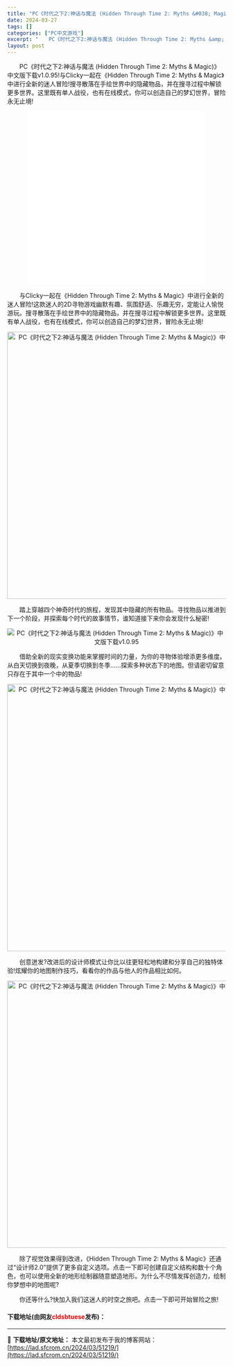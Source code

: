 ```yaml
---
title: "PC《时代之下2:神话与魔法 (Hidden Through Time 2: Myths &#038; Magic)》中文版下载v1.0.95"
date: 2024-03-27
tags: []
categories: ["PC中文游戏"]
excerpt: "　　PC《时代之下2:神话与魔法 (Hidden Through Time 2: Myths &amp; Magic)》中文版下载v1.0.95!与Clicky一起在《Hidden Through Time 2: Myths &amp; Magic》中进行全新的迷人冒险!搜寻散落在手绘世界中的隐藏物&hellip;"
layout: post
---
```


 <p>　　PC《时代之下2:神话与魔法 (Hidden Through Time 2: Myths &amp; Magic)》中文版下载v1.0.95!与Clicky一起在《Hidden Through Time 2: Myths &amp; Magic》中进行全新的迷人冒险!搜寻散落在手绘世界中的隐藏物品，并在搜寻过程中解锁更多世界。这里既有单人战役，也有在线模式，你可以创造自己的梦幻世界，冒险永无止境!</p> <p style="text-align: center;"><iframe allowfullscreen="true" border="0" frameborder="0" framespacing="0" height="400" scrolling="no" src="//player.bilibili.com/player.html?aid=746878593&amp;bvid=BV1sC4y1V7VF&amp;cid=1293454925&amp;p=1" width="410"></iframe></p> <p>　　与Clicky一起在《Hidden Through Time 2: Myths &amp; Magic》中进行全新的迷人冒险!这款迷人的2D寻物游戏幽默有趣、氛围舒适、乐趣无穷，定能让人愉悦游玩。搜寻散落在手绘世界中的隐藏物品，并在搜寻过程中解锁更多世界。这里既有单人战役，也有在线模式，你可以创造自己的梦幻世界，冒险永无止境!</p> <p align="center"><img align="" border="0" src="https://cdn.akamai.steamstatic.com/steam/apps/2304640/extras/HTT2_StoryMode_SimpCN.gif?t=1696514417" width="616" alt="PC《时代之下2:神话与魔法 (Hidden Through Time 2: Myths &amp; Magic)》中文版下载v1.0.95" /></p> <p>　　踏上穿越四个神奇时代的旅程，发现其中隐藏的所有物品。寻找物品以推进到下一个阶段，并探索每个时代的故事情节，谁知道接下来你会发现什么秘密!</p> <p align="center"><img align="" border="0" src="https://lad.sfcrom.cn/wp-content/uploads/2024/03/20240327_6603bb02d27e2.gif" alt="PC《时代之下2:神话与魔法 (Hidden Through Time 2: Myths &amp; Magic)》中文版下载v1.0.95" /></p> <p>　　借助全新的现实变换功能来掌握时间的力量，为你的寻物体验增添更多维度。从白天切换到夜晚，从夏季切换到冬季&hellip;&hellip;探索多种状态下的地图。但请密切留意只存在于其中一个中的物品!</p> <p align="center"><img align="" border="0" src="https://lad.sfcrom.cn/wp-content/uploads/2024/03/20240327_6603bb06dca0c.gif" width="616" alt="PC《时代之下2:神话与魔法 (Hidden Through Time 2: Myths &amp; Magic)》中文版下载v1.0.95" /></p> <p>　　创意迸发?改进后的设计师模式让你比以往更轻松地构建和分享自己的独特体验!炫耀你的地图制作技巧，看看你的作品与他人的作品相比如何。</p> <p align="center"><img align="" border="0" src="https://lad.sfcrom.cn/wp-content/uploads/2024/03/20240327_6603bb27059fd.gif" width="616" alt="PC《时代之下2:神话与魔法 (Hidden Through Time 2: Myths &amp; Magic)》中文版下载v1.0.95" /></p> <p>　　除了视觉效果得到改进，《Hidden Through Time 2: Myths &amp; Magic》还通过&ldquo;设计师2.0&rdquo;提供了更多自定义选项。点击一下即可创建自定义结构和数十个角色，也可以使用全新的地形绘制器随意塑造地形。为什么不尽情发挥创造力，绘制你梦想中的地图呢?</p> <p>　　你还等什么?快加入我们这迷人的时空之旅吧。点击一下即可开始冒险之旅!</p> <p><h4>下载地址(由网友<font color="red">cldsbtuese</font>发布)：</h4></p> 

---
📖 **下载地址/原文地址：** 本文最初发布于我的博客网站：[https://lad.sfcrom.cn/2024/03/51219/](https://lad.sfcrom.cn/2024/03/51219/)
